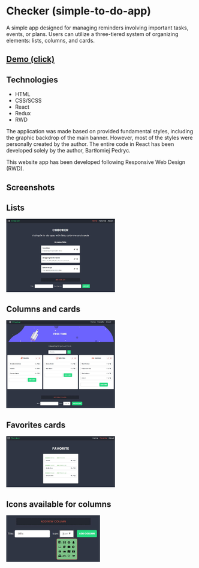 # Checker (simple-to-do-app)

A simple app designed for managing reminders involving important tasks, events, or plans. Users can utilize a three-tiered system of organizing elements: lists, columns, and cards.

## [Demo (click)](https://simple-to-do-app.bpedryc83.repl.co/)

## Technologies

- HTML
- CSS/SCSS
- React
- Redux
- RWD

The application was made based on provided fundamental styles, including the graphic backdrop of the main banner. However, most of the styles were personally created by the author. The entire code in React has been developed solely by the author, Bartłomiej Pedryc. 

This website app has been developed following Responsive Web Design (RWD).

## Screenshots

## Lists
  <img src="src/images/lists.jpg" width="290" />
  
## Columns and cards  
  <img src="src/images/columns_cards.jpg" width="290" />
 
## Favorites cards
  <img src="src/images/favorites.jpg" width="290" />

## Icons available for columns
  <img src="src/images/icons.jpg" width="250" />
